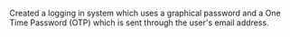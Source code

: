 Created a logging in system which uses a graphical password and a One Time Password (OTP) which is sent through the user's email address.
